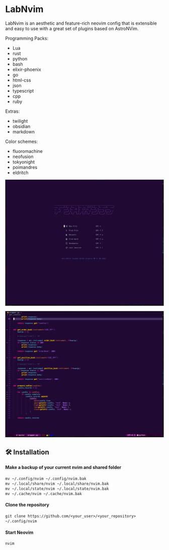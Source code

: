 # LabNvim

LabNvim is an aesthetic and feature-rich neovim config that is extensible and easy to use with a great set of plugins based on AstroNVim.

Programming Packs:
* Lua
* rust
* python
* bash
* elixir-phoenix
* go
* html-css
* json
* typescript
* cpp
* ruby

Extras:
* twilight
* obsidian
* markdown

Color schemes:
* fluoromachine
* neofusion
* tokyonight
* poimandres
* eldritch

![labnvim start](https://github.com/fearless-spider/LabNvim/blob/master/labnvim_start.png?raw=true)

![labnvim start](https://github.com/fearless-spider/LabNvim/blob/master/labnvim_code.png?raw=true)

## 🛠️ Installation

#### Make a backup of your current nvim and shared folder

```shell
mv ~/.config/nvim ~/.config/nvim.bak
mv ~/.local/share/nvim ~/.local/share/nvim.bak
mv ~/.local/state/nvim ~/.local/state/nvim.bak
mv ~/.cache/nvim ~/.cache/nvim.bak
```

#### Clone the repository

```shell
git clone https://github.com/<your_user>/<your_repository> ~/.config/nvim
```

#### Start Neovim

```shell
nvim
```
